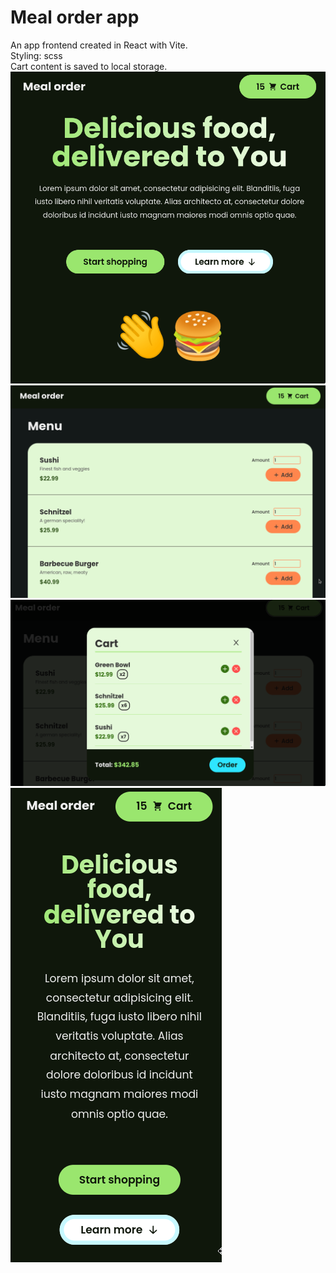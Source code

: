# Meal order app

An app frontend created in React with Vite.<br/>
Styling: scss<br/>
Cart content is saved to local storage.<br/>
![0](screenshots/0.png)
![1](screenshots/1.png)
![2](screenshots/2.png)
![3](screenshots/3.png)
